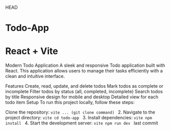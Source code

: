 HEAD

# Todo-App

# React + Vite

Modern Todo Application
A sleek and responsive Todo application built with React. This application allows users to manage their tasks efficiently with a clean and intuitive interface.

Features
Create, read, update, and delete todos
Mark todos as complete or incomplete
Filter todos by status (all, completed, incomplete)
Search todos by title
Responsive design for mobile and desktop
Detailed view for each todo item
Setup
To run this project locally, follow these steps:

Clone the repository: `vite
... (git clone command)
` 2. Navigate to the project directory: `vite cd todo-app ` 3. Install dependencies: `vite npm install ` 4. Start the development server: `vite npm run dev `
last commit
